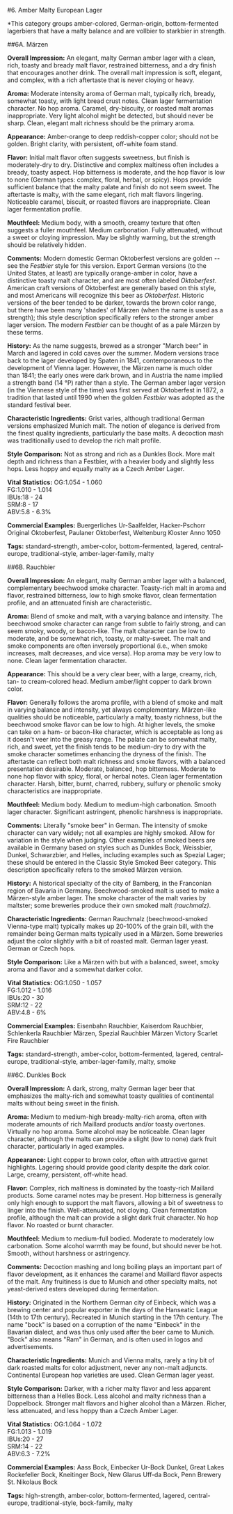 #6. Amber Malty European Lager

*This category groups amber-colored, German-origin, bottom-fermented lagerbiers that have a malty balance and are vollbier to starkbier in strength.

##6A. Märzen

**Overall Impression:** An elegant, malty German amber lager with a clean, rich, toasty and bready malt flavor, restrained bitterness, and a dry finish that encourages another drink. The overall malt impression is soft, elegant, and complex, with a rich aftertaste that is never cloying or heavy. 

**Aroma:** Moderate intensity aroma of German malt, typically rich, bready, somewhat toasty, with light bread crust notes. Clean lager fermentation character. No hop aroma. Caramel, dry-biscuity, or roasted malt aromas inappropriate. Very light alcohol might be detected, but should never be sharp. Clean, elegant malt richness should be the primary aroma.

**Appearance:** Amber-orange to deep reddish-copper color; should not be golden. Bright clarity, with persistent, off-white foam stand.

**Flavor:** Initial malt flavor often suggests sweetness, but finish is moderately-dry to dry. Distinctive and complex maltiness often includes a bready, toasty aspect. Hop bitterness is moderate, and the hop flavor is low to none (German types: complex, floral, herbal, or spicy). Hops provide sufficient balance that the malty palate and finish do not seem sweet. The aftertaste is malty, with the same elegant, rich malt flavors lingering. Noticeable caramel, biscuit, or roasted flavors are inappropriate. Clean lager fermentation profile.

**Mouthfeel:** Medium body, with a smooth, creamy texture that often suggests a fuller mouthfeel. Medium carbonation. Fully attenuated, without a sweet or cloying impression. May be slightly warming, but the strength should be relatively hidden.

**Comments:** Modern domestic German Oktoberfest versions are golden -- see the *Festbier* style for this version. Export German versions (to the United States, at least) are typically orange-amber in color, have a distinctive toasty malt character, and are most often labeled *Oktoberfest*. American craft versions of Oktoberfest are generally based on this style, and most Americans will recognize this beer as *Oktoberfest*. Historic versions of the beer tended to be darker, towards the brown color range, but there have been many 'shades' of Märzen (when the name is used as a strength); this style description specifically refers to the stronger amber lager version. The modern *Festbier* can be thought of as a pale Märzen by these terms.

**History:** As the name suggests, brewed as a stronger "March beer" in March and lagered in cold caves over the summer. Modern versions trace back to the lager developed by Spaten in 1841, contemporaneous to the development of Vienna lager. However, the Märzen name is much older than 1841; the early ones were dark brown, and in Austria the name implied a strength band (14 °P) rather than a style. The German amber lager version (in the Viennese style of the time) was first served at Oktoberfest in 1872, a tradition that lasted until 1990 when the golden *Festbier* was adopted as the standard festival beer. 

**Characteristic Ingredients:** Grist varies, although traditional German versions emphasized Munich malt. The notion of elegance is derived from the finest quality ingredients, particularly the base malts. A decoction mash was traditionally used to develop the rich malt profile.

**Style Comparison:** Not as strong and rich as a Dunkles Bock. More malt depth and richness than a Festbier, with a heavier body and slightly less hops. Less hoppy and equally malty as a Czech Amber Lager.

**Vital Statistics:**
OG:1.054 - 1.060  
FG:1.010 - 1.014  
IBUs:18 - 24  
SRM:8 - 17  
ABV:5.8 - 6.3%

**Commercial Examples:** Buergerliches Ur-Saalfelder, Hacker-Pschorr Original Oktoberfest, Paulaner Oktoberfest, Weltenburg Kloster Anno 1050

**Tags:** standard-strength, amber-color, bottom-fermented, lagered, central-europe, traditional-style, amber-lager-family, malty

##6B. Rauchbier

**Overall Impression:** An elegant, malty German amber lager with a balanced, complementary beechwood smoke character. Toasty-rich malt in aroma and flavor, restrained bitterness, low to high smoke flavor, clean fermentation profile, and an attenuated finish are characteristic. 

**Aroma:** Blend of smoke and malt, with a varying balance and intensity. The beechwood smoke character can range from subtle to fairly strong, and can seem smoky, woody, or bacon-like. The malt character can be low to moderate, and be somewhat rich, toasty, or malty-sweet. The malt and smoke components are often inversely proportional (i.e., when smoke increases, malt decreases, and vice versa). Hop aroma may be very low to none. Clean lager fermentation character.

**Appearance:** This should be a very clear beer, with a large, creamy, rich, tan- to cream-colored head. Medium amber/light copper to dark brown color.

**Flavor:** Generally follows the aroma profile, with a blend of smoke and malt in varying balance and intensity, yet always complementary. Märzen-like qualities should be noticeable, particularly a malty, toasty richness, but the beechwood smoke flavor can be low to high. At higher levels, the smoke can take on a ham- or bacon-like character, which is acceptable as long as it doesn't veer into the greasy range. The palate can be somewhat malty, rich, and sweet, yet the finish tends to be medium-dry to dry with the smoke character sometimes enhancing the dryness of the finish. The aftertaste can reflect both malt richness and smoke flavors, with a balanced presentation desirable. Moderate, balanced, hop bitterness. Moderate to none hop flavor with spicy, floral, or herbal notes. Clean lager fermentation character. Harsh, bitter, burnt, charred, rubbery, sulfury or phenolic smoky characteristics are inappropriate.

**Mouthfeel:** Medium body. Medium to medium-high carbonation. Smooth lager character. Significant astringent, phenolic harshness is inappropriate.

**Comments:** Literally "smoke beer" in German. The intensity of smoke character can vary widely; not all examples are highly smoked. Allow for variation in the style when judging. Other examples of smoked beers are available in Germany based on styles such as Dunkles Bock, Weissbier, Dunkel, Schwarzbier, and Helles, including examples such as Spezial Lager; these should be entered in the Classic Style Smoked Beer category. This description specifically refers to the smoked Märzen version.

**History:** A historical specialty of the city of Bamberg, in the Franconian region of Bavaria in Germany. Beechwood-smoked malt is used to make a Märzen-style amber lager. The smoke character of the malt varies by maltster; some breweries produce their own smoked malt *(rauchmalz)*.

**Characteristic Ingredients:** German Rauchmalz (beechwood-smoked Vienna-type malt) typically makes up 20-100% of the grain bill, with the remainder being German malts typically used in a Märzen. Some breweries adjust the color slightly with a bit of roasted malt. German lager yeast. German or Czech hops.

**Style Comparison:** Like a Märzen with but with a balanced, sweet, smoky aroma and flavor and a somewhat darker color.

**Vital Statistics:**
OG:1.050 - 1.057  
FG:1.012 - 1.016  
IBUs:20 - 30  
SRM:12 - 22  
ABV:4.8 - 6%

**Commercial Examples:** Eisenbahn Rauchbier, Kaiserdom Rauchbier, Schlenkerla Rauchbier Märzen, Spezial Rauchbier Märzen Victory Scarlet Fire Rauchbier

**Tags:** standard-strength, amber-color, bottom-fermented, lagered, central-europe, traditional-style, amber-lager-family, malty, smoke

##6C. Dunkles Bock

**Overall Impression:** A dark, strong, malty German lager beer that emphasizes the malty-rich and somewhat toasty qualities of continental malts without being sweet in the finish.

**Aroma:** Medium to medium-high bready-malty-rich aroma, often with moderate amounts of rich Maillard products and/or toasty overtones. Virtually no hop aroma. Some alcohol may be noticeable. Clean lager character, although the malts can provide a slight (low to none) dark fruit character, particularly in aged examples. 

**Appearance:** Light copper to brown color, often with attractive garnet highlights. Lagering should provide good clarity despite the dark color. Large, creamy, persistent, off-white head.

**Flavor:** Complex, rich maltiness is dominated by the toasty-rich Maillard products. Some caramel notes may be present. Hop bitterness is generally only high enough to support the malt flavors, allowing a bit of sweetness to linger into the finish. Well-attenuated, not cloying. Clean fermentation profile, although the malt can provide a slight dark fruit character. No hop flavor. No roasted or burnt character.

**Mouthfeel:** Medium to medium-full bodied. Moderate to moderately low carbonation. Some alcohol warmth may be found, but should never be hot. Smooth, without harshness or astringency.

**Comments:** Decoction mashing and long boiling plays an important part of flavor development, as it enhances the caramel and Maillard flavor aspects of the malt. Any fruitiness is due to Munich and other specialty malts, not yeast-derived esters developed during fermentation.

**History:** Originated in the Northern German city of Einbeck, which was a brewing center and popular exporter in the days of the Hanseatic League (14th to 17th century). Recreated in Munich starting in the 17th century. The name "bock" is based on a corruption of the name "Einbeck" in the Bavarian dialect, and was thus only used after the beer came to Munich. "Bock" also means "Ram" in German, and is often used in logos and advertisements.

**Characteristic Ingredients:** Munich and Vienna malts, rarely a tiny bit of dark roasted malts for color adjustment, never any non-malt adjuncts. Continental European hop varieties are used. Clean German lager yeast. 

**Style Comparison:** Darker, with a richer malty flavor and less apparent bitterness than a Helles Bock. Less alcohol and malty richness than a Doppelbock. Stronger malt flavors and higher alcohol than a Märzen. Richer, less attenuated, and less hoppy than a Czech Amber Lager.

**Vital Statistics:**
OG:1.064 - 1.072  
FG:1.013 - 1.019  
IBUs:20 - 27  
SRM:14 - 22  
ABV:6.3 - 7.2%

**Commercial Examples:** Aass Bock, Einbecker Ur-Bock Dunkel, Great Lakes Rockefeller Bock, Kneitinger Bock, New Glarus Uff-da Bock, Penn Brewery St. Nikolaus Bock

**Tags:** high-strength, amber-color, bottom-fermented, lagered, central-europe, traditional-style, bock-family, malty

